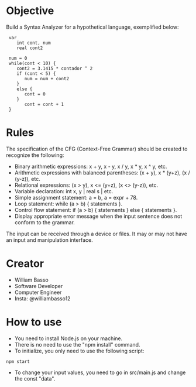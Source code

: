 # Objective

Build a Syntax Analyzer for a hypothetical language, exemplified below:

```
 var
    int cont, num
    real cont2

 num = 0
 while(cont < 10) {
    cont2 = 3.1415 * contador ^ 2
    if (cont < 5) {
       num = num + cont2
    }
    else {
       cont = 0
    }
       cont = cont + 1
 }
```

# Rules

The specification of the CFG (Context-Free Grammar) should be created to recognize the following:

- Binary arithmetic expressions: x + y, x - y, x / y, x \* y, x ^ y, etc.
- Arithmetic expressions with balanced parentheses: (x + y), x \* (y+z), (x / (y-z)), etc.
- Relational expressions: (x > y), x <= (y+z), (x <> (y-z)), etc.
- Variable declaration: int x, y | real s | etc.
- Simple assignment statement: a = b, a = expr + 78.
- Loop statement: while (a > b) { statements }.
- Control flow statement: if (a > b) { statements } else { statements }.
- Display appropriate error message when the input sentence does not conform to the grammar.

The input can be received through a device or files. It may or may not have an input and manipulation interface.

# Creator

- William Basso
- Software Developer
- Computer Engineer
- Insta: @williambasso12

# How to use

- You need to install Node.js on your machine.
- There is no need to use the "npm install" command.
- To initialize, you only need to use the following script:

```
npm start
```

- To change your input values, you need to go in src/main.js and change the const "data".
